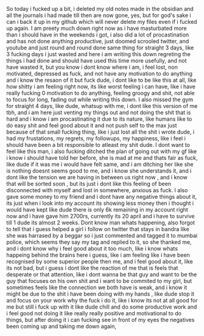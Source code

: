 So today i fucked up a bit, i deleted my old notes made in the obsidian and all the journals i had made till then are now gone, yes, but for god's sake i can i back it up in my github which will never delete my files even if i fucked up again.
I am preety much down right now as i have masturbated more than i should have in the weekends i got, i also did a lot of procastination and has not done anything productive, just doomed scrooled twitter, and youtube and just round and round done same thing for straight 3 days, like 3 fucking days i just wasted and here i am writing this down regreting the things i had done and should have used this time more usefully, and not have wasted it, but you know i dont know where i am, i feel lost, non motivated, depressed as fuck, and not have any motivation to do anything and i know the resaon of it but fuck dude, i dont like to be like this at all, like how shitty i am feeling right now, its like worst feeling i can have, like i have really fucking 0 motivation to do anything, feeling groogy and shit, not able to focus for long, fading out while writing this down. 
I also missed the gym for straight 4 days, like dude, whatsup with me, i dont like this version of me tbh, and i am here just venting my things out and not doing the shit that is hard and i know i am procastinating it due to its nature, like humans like to do easy shit and feel good about it and not push self to the max just because of that small fucking thing, like i just lost all the shit i wrote dude, i had my frustations, my regrets, my followups, my happiness, like i feel i should have been a bit responsible to atleast my shit dude. 
I dont want to feel like this man, i also fucking ditched the plan of going out with my gf like i know i should have told her before, she is mad at me and thats fair as fuck, like dude if it was me i would have felt same, and i am ditching her like she is nothing doesnt seems good to me, and i know she understands it, and i dont like the tension we are having in between us right now , and i know that will be sorted soon , but its just i dont like this feeling of been disconnected with myself and lost in somewhere, anxious as fuck. 
I also gave some money to my friend and i dont have any negative things about it, its just when i look into my account its showing less money then i thought i would have kept like dude there is only 6k remaining in my account right now and i have gave him 2700rs, currently its 20 april and i have to survive till 1 dude its almost 2 weeks.
Dont know man whats happening, also forgot to tell that i guess helped a girl i follow on twitter that stays in bandra like she was harrased by a beggar so i just commented and tagged it to mumbai police, which seems they say my tag and replied to it, so she thanked me, and i dont know why i feel good about it too much, like i know whats happeing behind the brains here i guess, like i am feeling like i have been recognised by some superior people then me, and i feel good about it, like its not bad, but i guess i dont like the reaction of me that is feels that desperate or that attention, like i dont wanna be that guy and want to be the guy that focuses on his own shit and i want to be commited to my girl, but sometimes feels like the connection we both have is weak, and i know it might be due to the shit i have been doing with my hands , like dude stop it and focus on your work why the fuck i do it, like i know its not at all good for me but still i fuck up with it like dude chill and do some productive work and i feel good not doing it like really really positive and motivational to do things, but after doing it i can fucking see in front of my eyes the negatives been coming up and taking me down again, 